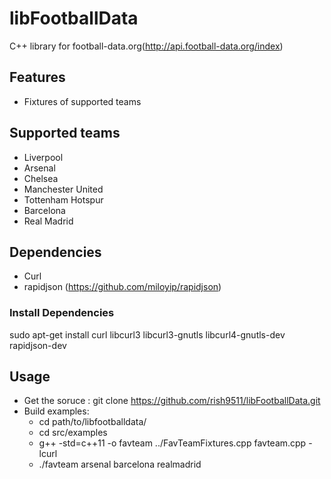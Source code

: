 # libFootballData
C++ library for  football-data.org(http://api.football-data.org/index)

## Features
* Fixtures of supported teams
## Supported teams
* Liverpool
* Arsenal
* Chelsea
* Manchester United
* Tottenham Hotspur
* Barcelona
* Real Madrid

## Dependencies
* Curl
* rapidjson (https://github.com/miloyip/rapidjson)

### Install Dependencies
sudo apt-get install curl libcurl3 libcurl3-gnutls libcurl4-gnutls-dev rapidjson-dev

## Usage
* Get the soruce : git clone https://github.com/rish9511/libFootballData.git
* Build examples:
    *  cd path/to/libfootballdata/
    *  cd src/examples
    *  g++ -std=c++11 -o favteam ../FavTeamFixtures.cpp favteam.cpp -lcurl
    *  ./favteam arsenal barcelona realmadrid
